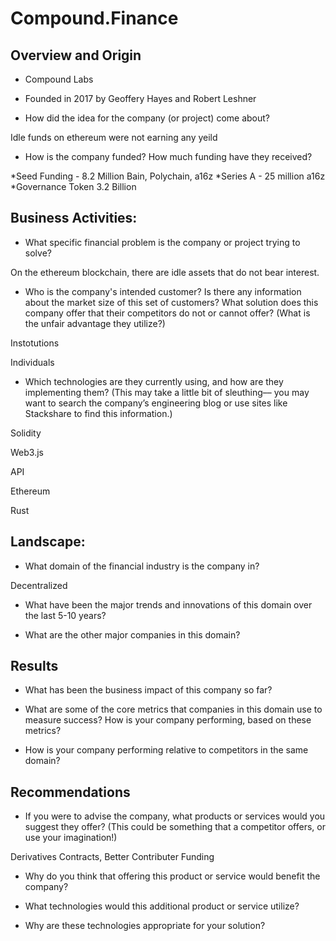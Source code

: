 # Compound.Finance

## Overview and Origin

* Compound Labs

* Founded in 2017 by Geoffery Hayes and Robert Leshner

* How did the idea for the company (or project) come about?

Idle funds on ethereum were not earning any yeild

* How is the company funded? How much funding have they received?

*Seed Funding - 8.2 Million Bain, Polychain, a16z
*Series A - 25 million a16z
*Governance Token 3.2 Billion 


## Business Activities:

* What specific financial problem is the company or project trying to solve?

On the ethereum blockchain, there are idle assets that do not bear interest.

* Who is the company's intended customer?  Is there any information about the market size of this set of customers?
What solution does this company offer that their competitors do not or cannot offer? (What is the unfair advantage they utilize?)

Instotutions

Individuals

* Which technologies are they currently using, and how are they implementing them? (This may take a little bit of sleuthing–– you may want to search the company’s engineering blog or use sites like Stackshare to find this information.)

Solidity

Web3.js

API

Ethereum

Rust

## Landscape:

* What domain of the financial industry is the company in?

Decentralized 

* What have been the major trends and innovations of this domain over the last 5-10 years?

* What are the other major companies in this domain?


## Results

* What has been the business impact of this company so far?

* What are some of the core metrics that companies in this domain use to measure success? How is your company performing, based on these metrics?

* How is your company performing relative to competitors in the same domain?


## Recommendations

* If you were to advise the company, what products or services would you suggest they offer? (This could be something that a competitor offers, or use your imagination!)

Derivatives Contracts, Better Contributer Funding

* Why do you think that offering this product or service would benefit the company?

* What technologies would this additional product or service utilize?

* Why are these technologies appropriate for your solution?
